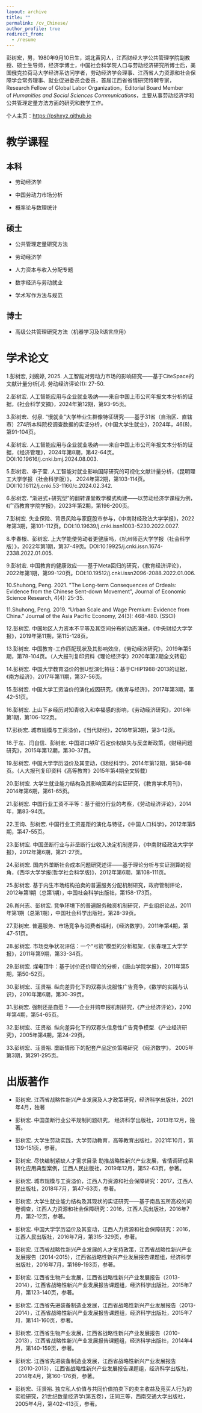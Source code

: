 ```yaml
---
layout: archive
title: ""
permalink: /cv_Chinese/
author_profile: true
redirect_from:
  - /resume
---
```


彭树宏，男，1980年9月10日生，湖北黄冈人，江西财经大学公共管理学院副教授、硕士生导师，经济学博士，中国社会科学院人口与劳动经济研究所博士后，美国俄克拉荷马大学经济系访问学者，劳动经济学会理事、江西省人力资源和社会保障学会常务理事、就业促进委员会委员，首届江西省省情研究特聘专家，Research Fellow of Global Labor Organization，Editorial Board Member of *Humanities and Social Sciences Communications*，主要从事劳动经济学和公共管理定量方法方面的研究和教学工作。

个人主页：https://pshxyz.github.io

# 教学课程

## 本科

- 劳动经济学
  
- 中国劳动力市场分析
  
- 概率论与数理统计

## 硕士

- 公共管理定量研究方法
  
- 劳动经济学

- 人力资本与收入分配专题

- 数字经济与劳动就业

- 学术写作方法与规范

## 博士

- 高级公共管理研究方法（机器学习及R语言应用）

# 学术论文

1.彭树宏, 刘婉婷, 2025. 人工智能对劳动力市场的影响研究——基于CiteSpace的文献计量分析[J]. 劳动经济评论(1): 27-50. 

2.彭树宏. 人工智能应用与企业就业吸纳——来自中国上市公司年报文本分析的证据，《社会科学文摘》，2024年第12期，第93-95页。

3.彭树宏、付泉. “慢就业”大学毕业生群像特征研究——基于31省（自治区、直辖市）274所本科院校调查数据的实证分析，《中国大学生就业》，2024年，46(8)，第91-104页。

4.彭树宏. 人工智能应用与企业就业吸纳——来自中国上市公司年报文本分析的证据，《经济管理》，2024年第8期，第42-64页。DOI:10.19616/j.cnki.bmj.2024.08.003.

5.彭树宏、李子莹. 人工智能对就业影响国际研究的可视化文献计量分析，《昆明理工大学学报（社会科学版）》， 2024年第2期，第103-114页。DOI:10.16112/j.cnki.53-1160/c.2024.02.342.

6.彭树宏. “渐进式+研究型”的翻转课堂教学模式构建——以劳动经济学课程为例，《广西教育学院学报》，2023年第2期，第196-200页。

7.彭树宏. 失业保险、背景风险与家庭股市参与，《中南财经政法大学学报》，2022年第3期，第101-112页。DOI:10.19639/j.cnki.issn1003-5230.2022.0027.

8.李春根、彭树宏. 上大学能使劳动者更健康吗，《杭州师范大学学报（社会科学版）》，2022年第1期，第37-49页。DOI:10.19925/j.cnki.issn.1674-2338.2022.01.005.

9.彭树宏. 中国教育的健康效应——基于Meta回归的研究，《教育经济评论》，2022年第1期，第99-120页。DOI:10.19512/j.cnki.issn2096-2088.2022.01.006.

10.Shuhong, Peng. 2021. "The Long-term Consequences of Ordeals: Evidence from the Chinese Sent-down Movement", Journal of Economic Science Research, 4(4): 25-35.

11.Shuhong, Peng. 2019. “Urban Scale and Wage Premium: Evidence from China.” Journal of the Asia Pacific Economy, 24(3): 468-480. (SSCI)

12.彭树宏. 中国地区人力资本不平等及其空间分布的动态演进，《中央财经大学学报》，2019年第11期，第115-128页。

13.彭树宏. 中国教育-工作匹配现状及其影响效应，《劳动经济研究》，2019年第5期，第78-104页。（人大报刊复印资料《理论经济学》2020年第2期全文转载）

14.彭树宏. 中国大学教育溢价的倒U型演化特征：基于CHIP1988-2013的证据，《南方经济》，2017年第11期，第37-56页。

15.彭树宏. 中国大学工资溢价的演化成因研究，《教育与经济》，2017年第3期，第42-51页。

16.彭树宏. 上山下乡经历对知青收入和幸福感的影响，《劳动经济研究》，2016年第1期，第106-122页。

17.彭树宏. 城市规模与工资溢价，《当代财经》，2016年第3期，第3-12页。

18.于左、闫自信、彭树宏. 中国进口铁矿石定价权缺失与反垄断政策，《财经问题研究》，2015年第12期，第30-37页。

19.彭树宏. 中国大学学历溢价及其变动，《财经科学》，2014年第12期，第58-68页。（人大报刊复印资料《高等教育》2015年第4期全文转载）

20.彭树宏. 大学生就业能力结构及其影响因素的实证研究，《教育学术月刊》， 2014年第6期，第61-65页。

21.彭树宏. 中国行业工资不平等：基于细分行业的考察，《劳动经济评论》，2014年，第83-94页。

22.王询、彭树宏. 中国行业工资差距的演化与特征，《中国人口科学》，2012年第5期，第47-55页。

23.彭树宏. 中国垄断行业与非垄断行业收入决定机制差异，《中南财经政法大学学报》，2012年第6期，第21-27页。

24.彭树宏. 国内外垄断社会成本问题研究述评——基于理论分析与实证测算的视角，《西华大学学报(哲学社会科学版)》，2012年第6期，第108-111页。

25.彭树宏. 基于内生市场结构拍卖的普遍服务分配机制研究，政府管制评论，2012年第1期（总第1期），中国社会科学出版社，第158-173页。

26.肖兴志、彭树宏. 竞争环境下的普遍服务融资机制研究，产业组织论丛，2011年第1期（总第1期），中国社会科学出版社，第28-39页。

27.彭树宏. 普遍服务、市场竞争与消费者福利，《经济数学》，2011年第4期，第47-51页。

28.彭树宏. 市场竞争状况评估：一个“弓箭”模型的分析框架，《长春理工大学学报》，2011年第9期，第33-34页。

29.彭树宏. 煤电顶牛：基于讨价还价理论的分析，《唐山学院学报》，2011年第5期，第50-52页。

30.彭树宏、汪贤裕. 纵向差异化下的双寡头说服性广告竞争，《数学的实践与认识》，2010年第6期，第30-39页。

31.彭树宏. 强制还是自愿？——企业并购申报机制研究，《产业经济评论》，2010年第4期，第54-65页。

32.彭树宏、汪贤裕. 纵向差异化下的双寡头信息性广告竞争模型.《产业经济研究》，2005年第4期，第24-29页。

33.彭树宏、汪贤裕. 垄断情形下的配套产品定价策略研究 《经济数学》， 2005年第3期，第291-295页。


# 出版著作

- 彭树宏. 江西省战略性新兴产业发展及人才政策研究，经济科学出版社，2021年4月，独著

- 彭树宏. 中国垄断行业公平规制问题研究， 经济科学出版社，2013年12月，独著。

- 彭树宏. 大学生劳动实践，大学劳动教育，高等教育出版社，2021年10月，第139-151页，参著。

- 彭树宏. 尽快编制紧缺人才需求目录 助推战略性新兴产业发展，省情调研成果转化应用典型案例，江西人民出版社，2019年12月，第52-63页，参著。

- 彭树宏. 城市规模与工资溢价，江西人力资源和社会保障研究：2017，江西人民出版社，2018年7月，第47-63页，参著。

- 彭树宏. 大学生就业能力结构及其现状的实证研究——基于南昌五所高校的问卷调查，江西人力资源和社会保障研究：2016，江西人民出版社，2016年7月，第2-12页，参著。

- 彭树宏. 中国大学学历溢价及其变动，江西人力资源和社会保障研究：2016，江西人民出版社，2016年7月，第315-329页，参著。

- 彭树宏. 江西省战略性新兴产业发展的人才支持政策，江西省战略性新兴产业发展报告（2014-2015），江西省战略性新兴产业发展报告课题组，经济科学出版社，2016年7月，第169-193页，参著。

- 彭树宏. 江西省生物产业发展，江西省战略性新兴产业发展报告（2013-2014），江西省战略性新兴产业发展报告课题组，经济科学出版社，2015年7月，第123-140页，参著。

- 彭树宏. 江西省先进装备制造业发展，江西省战略性新兴产业发展报告（2013-2014），江西省战略性新兴产业发展报告课题组，经济科学出版社，2015年7月，第141-160页，参著。

- 彭树宏. 江西省生物产业发展，江西省战略性新兴产业发展报告（2010-2013），江西省战略性新兴产业发展报告课题组，经济科学出版社，2014年4月，第140-159页，参著。

- 彭树宏. 江西省先进装备制造业发展，江西省战略性新兴产业发展报告（2010-2013），江西省战略性新兴产业发展报告课题组，经济科学出版社，2014年4月，第160-176页，参著。

- 彭树宏、汪贤裕. 独立私人价值与共同价值拍卖下的卖主收益及竞买人行为的实验研究，21世纪数量经济学(第五卷），汪同三等，西南交通大学出版社，2005年4月，第402-413页，参著。
